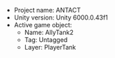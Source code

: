 <!-- UNITY CODE ASSIST INSTRUCTIONS START -->
- Project name: ANTACT
- Unity version: Unity 6000.0.43f1
- Active game object:
  - Name: AllyTank2
  - Tag: Untagged
  - Layer: PlayerTank
<!-- UNITY CODE ASSIST INSTRUCTIONS END -->
